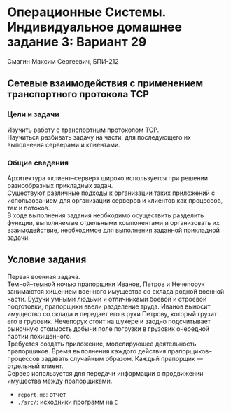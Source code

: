 # Операционные Системы. Индивидуальное домашнее задание 3: Вариант 29

Смагин Максим Сергеевич, БПИ-212

## Сетевые взаимодействия с применением транспортного протокола TCP

### Цели и задачи

Изучить работу с транспортным протоколом TCP.  
Научиться разбивать задачу на части, для последующего их выполнения серверами и клиентами.  

### Общие сведения

Архитектура «клиент–сервер» широко используется при решении разнообразных прикладных задач.  
Существуют различные подходы к организации таких приложений с использованием для организации серверов и клиентов как процессов, так и потоков.  
В ходе выполнения задания необходимо осуществить разделить функции, выполняемые отдельными компонентами и организовать их взаимодействие, необходимое для выполнения заданной прикладной задачи.

## Условие задания

Первая военная задача.   
Темной–темной ночью прапорщики Иванов, Петров и Нечепорук занимаются хищением военного имущества со склада родной военной части. Будучи умными людьми и отличниками боевой и строевой подготовки, прапорщики ввели разделение труда. Иванов выносит имущество со склада и передает его в руки Петрову, который грузит его в грузовик. Нечепорук стоит на шухере и заодно подсчитывает рыночную стоимость добычи поле погрузки в грузовик очередной партии похищенного.  
Требуется создать приложение, моделирующее деятельность прапорщиков. Время выполнения каждого действия прапорщиков–процессов задавать случайным образом. Каждый прапорщик — отдельный клиент.  
Сервер используется для передачи информации о продвижении имущества между прапорщиками.  

- `report.md`: отчет
- `./src/`: исходники программ на `C`   

